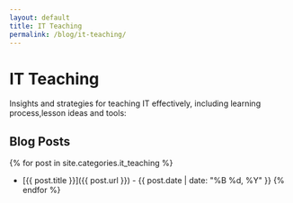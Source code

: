 ```yaml
---
layout: default
title: IT Teaching
permalink: /blog/it-teaching/
---
```


# IT Teaching

Insights and strategies for teaching IT effectively, including learning process,lesson ideas and tools:

## Blog Posts
{% for post in site.categories.it_teaching %}
- [{{ post.title }}]({{ post.url }}) - {{ post.date | date: "%B %d, %Y" }}
{% endfor %}
